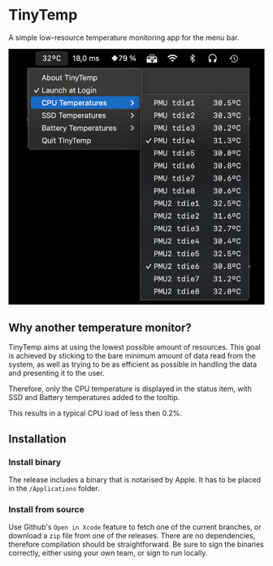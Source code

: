 #  TinyTemp
A simple low-resource temperature monitoring app for the menu bar.

![TinyTemp](assets/TinyTemp.png)

## Why another temperature monitor?
TinyTemp aims at using the lowest possible amount of resources. 
This goal is achieved by sticking to the bare minimum amount of data read from the system, 
as well as trying to be as efficient as possible in handling the data and presenting it to the user. 

Therefore, only the CPU temperature is displayed in the status item, with SSD and Battery temperatures added to the tooltip.

This results in a typical CPU load of less then 0.2%.

## Installation
### Install binary
The release includes a binary that is notarised by Apple. It has to be placed in the `/Applications` folder.

### Install from source
Use Github's `Open in Xcode` feature to fetch one of the current branches, or download a `zip` file from one of the releases. 
There are no dependencies, therefore compilation should be straightforward. 
Be sure to sign the binaries correctly, 
either using your own team, or sign to run locally. 
